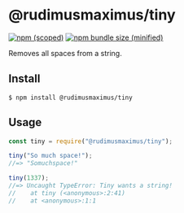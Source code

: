 # @rudimusmaximus/tiny

[![npm (scoped)](https://img.shields.io/npm/v/@rudimusmaximus/tiny.svg)](https://www.npmjs.com/package/@rudimusmaximus/tiny)
[![npm bundle size (minified)](https://img.shields.io/bundlephobia/min/@rudimusmaximus/tiny.svg)](https://www.npmjs.com/package/@rudimusmaximus/tiny)

Removes all spaces from a string.

## Install

```
$ npm install @rudimusmaximus/tiny
```

## Usage

```js
const tiny = require("@rudimusmaximus/tiny");

tiny("So much space!");
//=> "Somuchspace!"

tiny(1337);
//=> Uncaught TypeError: Tiny wants a string!
//    at tiny (<anonymous>:2:41)
//    at <anonymous>:1:1
```